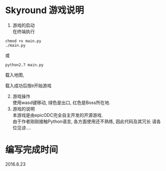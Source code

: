 # Skyround 游戏说明

1. 游戏的启动  
在终端执行
```
chmod +x main.py
./main.py
```
或
```
python2.7 main.py
```
载入地图,  

载入成功后按`0`开始游戏

2. 游戏操作  
使用wasd键移动, 绿色是出口, 红色是Boss所在地.
3. 游戏的说明  
本游戏是由epicODC完全自主开发的开源游戏.  
由于作者刚刚接触Python语言, 各方面使用还不熟练, 因此代码及其冗长
请各位见谅....

# 编写完成时间

2016.8.23